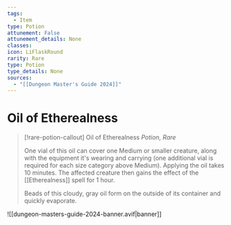 ```yaml
---
tags:
  - Item
type: Potion
attunement: False
attunement_details: None
classes:
icon: LiFlaskRound
rarity: Rare
type: Potion
type_details: None
sources: 
  - "[[Dungeon Master's Guide 2024]]"
---
```

# Oil of Etherealness
>[!rare-potion-callout] Oil of Etherealness
>_Potion, Rare_
>
>One vial of this oil can cover one Medium or smaller creature, along with the equipment it's wearing and carrying (one additional vial is required for each size category above Medium). Applying the oil takes 10 minutes. The affected creature then gains the effect of the [[Etherealness]] spell for 1 hour.
>
>Beads of this cloudy, gray oil form on the outside of its container and quickly evaporate.
>


![[dungeon-masters-guide-2024-banner.avif|banner]]